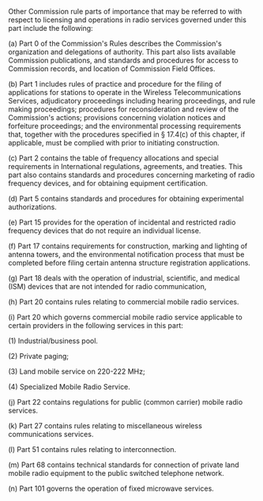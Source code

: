Other Commission rule parts of importance that may be referred to with respect to licensing and operations in radio services governed under this part include the following:

(a) Part 0 of the Commission's Rules describes the Commission's organization and delegations of authority. This part also lists available Commission publications, and standards and procedures for access to Commission records, and location of Commission Field Offices.

(b) Part 1 includes rules of practice and procedure for the filing of applications for stations to operate in the Wireless Telecommunications Services, adjudicatory proceedings including hearing proceedings, and rule making proceedings; procedures for reconsideration and review of the Commission's actions; provisions concerning violation notices and forfeiture proceedings; and the environmental processing requirements that, together with the procedures specified in § 17.4(c) of this chapter, if applicable, must be complied with prior to initiating construction.

(c) Part 2 contains the table of frequency allocations and special requirements in International regulations, agreements, and treaties. This part also contains standards and procedures concerning marketing of radio frequency devices, and for obtaining equipment certification.

(d) Part 5 contains standards and procedures for obtaining experimental authorizations.

(e) Part 15 provides for the operation of incidental and restricted radio frequency devices that do not require an individual license.

(f) Part 17 contains requirements for construction, marking and lighting of antenna towers, and the environmental notification process that must be completed before filing certain antenna structure registration applications.

(g) Part 18 deals with the operation of industrial, scientific, and medical (ISM) devices that are not intended for radio communication,

(h) Part 20 contains rules relating to commercial mobile radio services.

(i) Part 20 which governs commercial mobile radio service applicable to certain providers in the following services in this part:

(1) Industrial/business pool.

(2) Private paging;

(3) Land mobile service on 220-222 MHz;
              

(4) Specialized Mobile Radio Service.

(j) Part 22 contains regulations for public (common carrier) mobile radio services.

(k) Part 27 contains rules relating to miscellaneous wireless communications services.

(l) Part 51 contains rules relating to interconnection.

(m) Part 68 contains technical standards for connection of private land mobile radio equipment to the public switched telephone network.

(n) Part 101 governs the operation of fixed microwave services.

